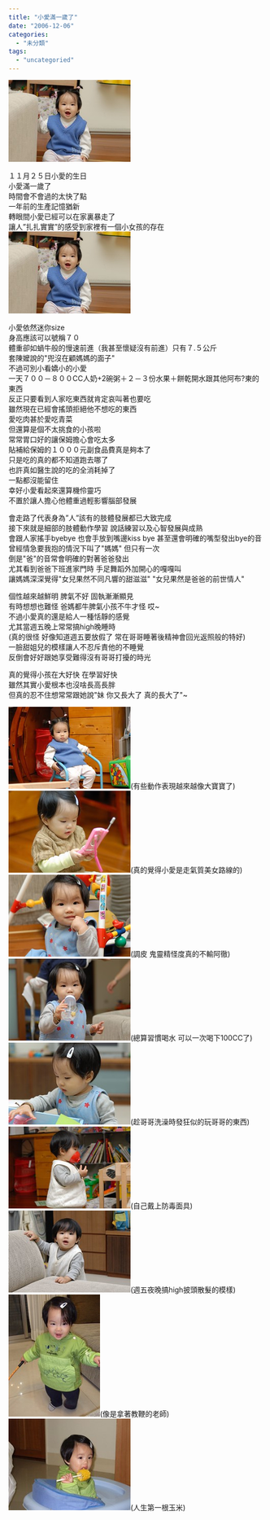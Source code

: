 ```yaml
---
title: "小愛滿一歲了"
date: "2006-12-06"
categories: 
  - "未分類"
tags: 
  - "uncategoried"
---
```


![](images/309927425_b702f61882_m.jpg)

１１月２５日小愛的生日  
小愛滿一歲了  
時間會不會過的太快了點  
一年前的生產記憶猶新  
轉眼間小愛已經可以在家裏暴走了  
讓人”扎扎實實”的感受到家裡有一個小女孩的存在  
![](images/309927425_b702f61882_m.jpg)

  
小愛依然迷你size  
身高應該可以號稱７０  
體重卻如蝸牛般的慢速前進（我甚至懷疑沒有前進）只有７.５公斤  
套陳嬤說的"兜沒在顧媽媽的面子"  
不過可別小看嬌小的小愛  
一天７００－８００CC人奶+2碗粥＋２－３份水果＋餅乾開水跟其他阿布?東的東西  
反正只要看到人家吃東西就肯定哀叫著也要吃  
雖然現在已經會搖頭拒絕他不想吃的東西  
愛吃肉甚於愛吃青菜  
但還算是個不太挑食的小孩啦  
常常胃口好的讓保姆擔心會吃太多  
貼補給保姆的１０００元副食品費真是夠本了  
只是吃的真的都不知道跑去哪了  
也許真如醫生說的吃的全消耗掉了　  
一點都沒能留住  
幸好小愛看起來還算機伶靈巧  
不置於讓人擔心他體重過輕影響腦部發展

會走路了代表身為”人”該有的肢體發展都已大致完成  
接下來就是細部的肢體動作學習 說話練習以及心智發展與成熟  
會跟人家搖手byebye 也會手放到嘴邊kiss bye 甚至還會明確的嘴型發出bye的音  
曾經情急要我抱的情況下叫了"媽媽" 但只有一次  
倒是"爸"的音常會明確的對著爸爸發出  
尤其看到爸爸下班進家門時 手足舞蹈外加開心的嘎嘎叫  
讓媽媽深深覺得"女兒果然不同凡響的甜滋滋" "女兒果然是爸爸的前世情人"

個性越來越鮮明 脾氣不好 固執漸漸顯見  
有時想想也難怪 爸媽都牛脾氣小孩不牛才怪 哎~  
不過小愛真的還是給人一種恬靜的感覺  
尤其當週五晚上常常搞high晚睡時  
(真的很怪 好像知道週五要放假了 常在哥哥睡著後精神會回光返照般的特好)  
一臉甜姐兒的模樣讓人不忍斥責他的不睡覺  
反倒會好好跟她享受難得沒有哥哥打擾的時光

真的覺得小孩在大好快 在學習好快  
雖然其實小愛根本也沒啥長高長胖  
但真的忍不住想常常跟她說"妹 你又長大了 真的長大了"~

![](images/309927712_9ccc5731f4_m.jpg)(有些動作表現越來越像大寶寶了)  
![](images/309927371_501f97b630_m.jpg)(真的覺得小愛是走氣質美女路線的)  
![](images/313529149_b51544f798_m.jpg)(調皮 鬼靈精怪度真的不輸阿徹)  
![](images/313528765_cb40c927f9_m.jpg)(總算習慣喝水 可以一次喝下100CC了)  
![](images/313528655_13e9fc7765_m.jpg)(趁哥哥洗澡時發狂似的玩哥哥的東西)  
![](images/313528237_cb40276222_m.jpg)(自己戴上防毒面具)  
![](images/313528019_b199dfcc6d_m.jpg)(週五夜晚搞high披頭散髮的模樣)  
![](images/313527099_b75ef64880_m.jpg)(像是拿著教鞭的老師)  
![](images/313526691_f51b7c70ac_m.jpg)(人生第一根玉米)
